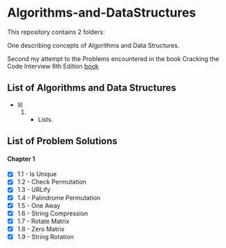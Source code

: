 # Algorithms-and-DataStructures


This repository contains 2 folders:

One describing concepts of Algorithms and Data Structures.

Second my attempt to the Problems encountered in the book Cracking the Code Interview 6th Edition [book](https://www.amazon.com/Cracking-Coding-Interview-Programming-Questions/dp/0984782850)

## List of Algorithms and Data Structures

- [x] 1. - Lists.



## List of Problem Solutions

#### Chapter 1
- [x] 1.1 - Is Unique
- [x] 1.2 - Check Permutation
- [x] 1.3 - URLify
- [x] 1.4 - Palindrome Permutation
- [x] 1.5 - One Away
- [x] 1.6 - String Compression
- [x] 1.7 - Rotate Matrix
- [x] 1.8 - Zero Matrix
- [x] 1.9 - String Rotation

